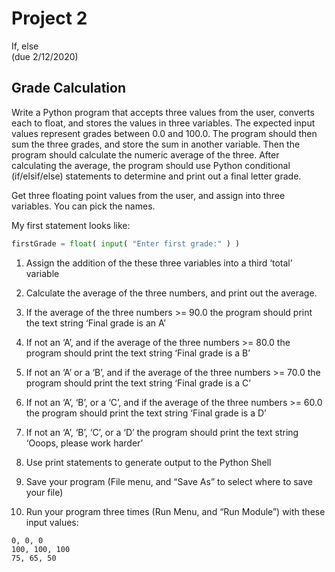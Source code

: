 # Project 2

If, else\
(due 2/12/2020)

## Grade Calculation

Write a Python program that accepts three values from the user,
converts each to float, and stores the values in three variables.
The expected input values represent grades between 0.0 and 100.0.
The program should then sum the three grades, and store the sum
in another variable. Then the program should calculate the
numeric average of the three. After calculating the average,
the program should use Python conditional (if/elsif/else)
statements to determine and print out a final letter grade.

Get three floating point values from the user, and assign
into three variables. You can pick the names.

My first statement looks like:

```py
firstGrade = float( input( "Enter first grade:" ) )
```

1. Assign the addition of the these three variables into a
   third ‘total’ variable

2. Calculate the average of the three numbers,
   and print out the average.

3. If the average of the three numbers >= 90.0 the program
   should print the text string ‘Final grade is an A’

4. If not an ‘A’, and if the average of the three numbers >= 80.0
   the program should print the text string ‘Final grade is a B’

5. If not an ‘A’ or a ‘B’, and if the average of the three
   numbers >= 70.0 the program should print the text string
   ‘Final grade is a C’

6. If not an ‘A’, ‘B’, or a ‘C’, and if the average of the
   three numbers >= 60.0 the program should print the text
   string ‘Final grade is a D’

7. If not an ‘A’, ‘B’, ‘C’, or a ‘D’ the program should
   print the text string ‘Ooops, please work harder’

8. Use print statements to generate output to the Python Shell

9. Save your program (File menu, and “Save As” to select
   where to save your file)

10. Run your program three times (Run Menu, and “Run Module”)
    with these input values:

```
0, 0, 0
100, 100, 100
75, 65, 50
```
